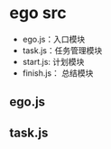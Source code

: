 # ego src

- ego.js：入口模块
- task.js：任务管理模块
- start.js: 计划模块
- finish.js： 总结模块

## ego.js


## task.js


##